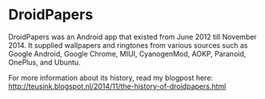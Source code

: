 # DroidPapers

DroidPapers was an Android app that existed from June 2012 till November 2014. It supplied wallpapers and ringtones from various sources such as Google Android, Google Chrome, MIUI, CyanogenMod, AOKP, Paranoid, OnePlus, and Ubuntu.

For more information about its history, read my blogpost here: http://teusink.blogspot.nl/2014/11/the-history-of-droidpapers.html
